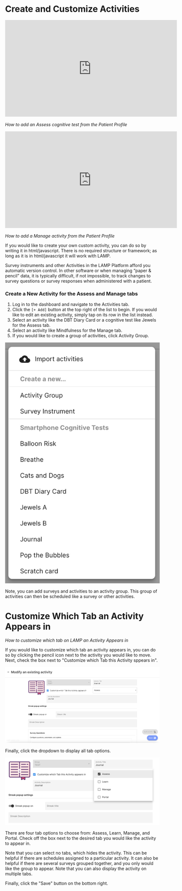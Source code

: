 # Create and Customize Activities

<iframe width="560" height="315" src="https://www.youtube.com/embed/-km1ztZgLdY" title="YouTube video player" frameborder="0" allow="accelerometer; autoplay; clipboard-write; encrypted-media; gyroscope; picture-in-picture" allowfullscreen></iframe>

*How to add an Assess cognitive test from the Patient Profile*

<iframe width="560" height="315" src="https://www.youtube.com/embed/SJpWGlI_jdQ" title="YouTube video player" frameborder="0" allow="accelerometer; autoplay; clipboard-write; encrypted-media; gyroscope; picture-in-picture" allowfullscreen></iframe>

*How to add a Manage activity from the Patient Profile*

If you would like to create your own custom activity, you can do so by writing it in html/javascript. There is no required structure or framework; as long as it is in html/javascript it will work with LAMP.

Survey instruments and other Activities in the LAMP Platform afford you automatic version control. In other software or when managing “paper & pencil” data, it is typically difficult, if not impossible, to track changes to survey questions or survey responses when administered with a patient. 

### Create a New Activity for the Assess and Manage tabs

1. Log in to the dashboard and navigate to the Activities tab.
2. Click the `[+ Add]` button at the top right of the list to begin. If you would like to edit an existing activity, simply tap on its row in the list instead.
3. Select an activity like the DBT Diary Card or a cognitive test like Jewels for the Assess tab.
4. Select an activity like Mindfulness for the Manage tab.
5. If you would like to create a group of activities, click Activity Group.

![](assets/activity_menu.jpg)

Note, you can add surveys and activities to an activity group. This group of activities can then be scheduled like a survey or other activities.

# Customize Which Tab an Activity Appears in 

*How to customize which tab on LAMP an Activity Appears in*

If you would like to customize which tab an activity appears in, you can do so by clicking the pencil icon next to the activity you would like to move. Next, check the box next to "Customize which Tab this Activity sppears in". 

![](assets/customizetabactivity1.png)

Finally, click the dropdown to display all tab options. 

![](assets/customizeactivitytab2.png)

There are four tab options to choose from: Assess, Learn, Manage, and Portal. Check off the box next to the desired tab you would like the activity to appear in.

Note that you can select no tabs, which hides the activity. This can be helpful if there are schedules assigned to a particular activity. It can also be helpful if there are several surveys grouped together, and you only would like the group to appear. Note that you can also display the activity on multiple tabs. 

Finally, click the "Save" button on the bottom right. 
